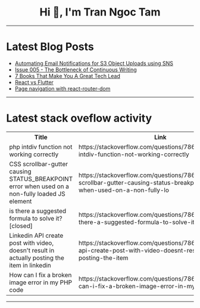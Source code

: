 <h1 align="center">Hi 👋, I'm Tran Ngoc Tam</h1>

---

# Latest Blog Posts 
<!-- BLOG-POST-LIST:START -->
- [Automating Email Notifications for S3 Object Uploads using SNS](https://dev.to/mohanapriya_s_1808/automating-email-notifications-for-s3-object-uploads-using-sns-5efb)
- [Issue 005 - The Bottleneck of Continuous Writing](https://dev.to/justin3go/issue-005-the-bottleneck-of-continuous-writing-313b)
- [7 Books That Make You A Great Tech Lead](https://dev.to/codebymedu/7-books-that-make-you-a-great-tech-lead-16gf)
- [React vs Flutter](https://dev.to/cebuka/react-vs-flutter-1mac)
- [Page navigation with react-router-dom](https://dev.to/thinhkhang97/page-navigation-with-react-router-dom-a38)
<!-- BLOG-POST-LIST:END -->

---

# Latest stack oveflow activity
<table>
  <tr><th>Title</th><th>Link</th></tr>
  <!-- STACKOVERFLOW:START --><tr><td>php intdiv function not working correctly</td><td>https://stackoverflow.com/questions/78688718/php-intdiv-function-not-working-correctly</td></tr><tr><td>CSS scrollbar-gutter causing STATUS_BREAKPOINT error when used on a non-fully loaded JS element</td><td>https://stackoverflow.com/questions/78688717/css-scrollbar-gutter-causing-status-breakpoint-error-when-used-on-a-non-fully-lo</td></tr><tr><td>is there a suggested formula to solve it? [closed]</td><td>https://stackoverflow.com/questions/78688601/is-there-a-suggested-formula-to-solve-it</td></tr><tr><td>Linkedin API create post with video, doesn&#39;t result in actually posting the item in linkedin</td><td>https://stackoverflow.com/questions/78688590/linkedin-api-create-post-with-video-doesnt-result-in-actually-posting-the-item</td></tr><tr><td>How can I fix a broken image error in my PHP code</td><td>https://stackoverflow.com/questions/78688587/how-can-i-fix-a-broken-image-error-in-my-php-code</td></tr><!-- STACKOVERFLOW:END -->
</table>

---


